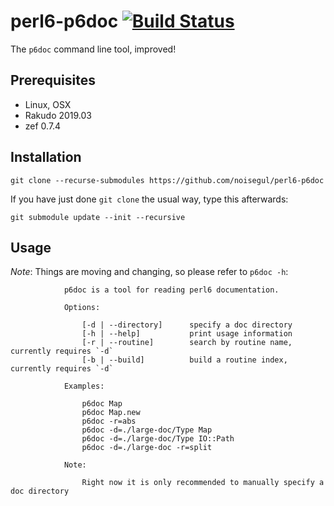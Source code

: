 # perl6-p6doc [![Build Status](https://travis-ci.org/noisegul/perl6-p6doc.svg?branch=master)](https://travis-ci.org/noisegul/perl6-p6doc)

The `p6doc` command line tool, improved!

## Prerequisites

- Linux, OSX
- Rakudo 2019.03
- zef 0.7.4

## Installation

`git clone --recurse-submodules https://github.com/noisegul/perl6-p6doc`

If you have just done `git clone` the usual way, type this afterwards:

    git submodule update --init --recursive

## Usage

*Note*: Things are moving and changing, so please refer to `p6doc -h`:


```
            p6doc is a tool for reading perl6 documentation.

            Options:

                [-d | --directory]      specify a doc directory
                [-h | --help]           print usage information
                [-r | --routine]        search by routine name, currently requires `-d`
                [-b | --build]          build a routine index, currently requires `-d`

            Examples:

                p6doc Map
                p6doc Map.new
                p6doc -r=abs
                p6doc -d=./large-doc/Type Map
                p6doc -d=./large-doc/Type IO::Path
                p6doc -d=./large-doc -r=split

            Note:

                Right now it is only recommended to manually specify a doc directory
```
